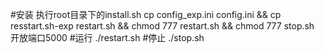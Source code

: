 #安装
执行root目录下的install.sh
cp config_exp.ini config.ini && cp resstart.sh-exp restart.sh && chmod 777 restart.sh &&  chmod 777 stop.sh
开放端口5000
#运行
./restart.sh
#停止
./stop.sh